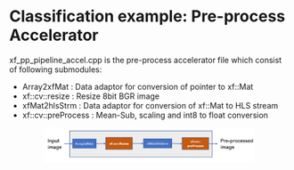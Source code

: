 # Classification example: Pre-process Accelerator

xf_pp_pipeline_accel.cpp is the pre-process accelerator file which consist of following submodules:

- Array2xfMat : Data adaptor for conversion of pointer to xf::Mat
- xf::cv::resize : Resize 8bit BGR image 
- xfMat2hlsStrm : Data adaptor for conversion of xf::Mat to HLS stream
- xf::cv::preProcess : Mean-Sub, scaling and int8 to float conversion

<div align="center">
  <img width="75%" height="75%" src="./block_diag_classification.PNG">
  </div>
